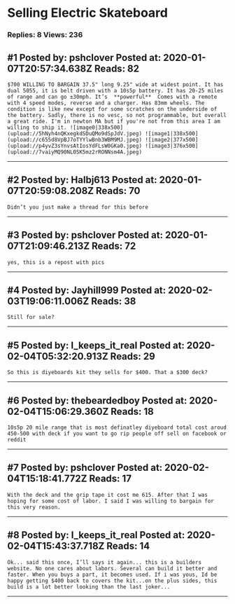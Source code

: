 # Selling Electric Skateboard

### Replies: 8 Views: 236

## \#1 Posted by: pshclover Posted at: 2020-01-07T20:57:34.638Z Reads: 82

```
$700 WILLING TO BARGAIN 37.5" long 9.25" wide at widest point. It has dual 5055, it is belt driven with a 10s5p battery. It has 20-25 miles of range and can go ±30mph. It’s  **powerful**  Comes with a remote with 4 speed modes, reverse and a charger. Has 83mm wheels. The condition is like new except for some scratches on the underside of the battery. Sadly, there is no vesc, so not programmable, but overall a great ride. I'm in newton MA but if you're not from this area I am willing to ship it. ![image0|338x500](upload://5hNyh4nQKxegkdSDuQMo9dSpJdV.jpeg) ![image1|338x500](upload://c655d8VpBJ7oTYYlwBnb3WBM9MJ.jpeg) ![image2|377x500](upload://p4yvZ3sYnvsAtIosYdFLsW0GKa0.jpeg) ![image3|376x500](upload://7vaiyMQ90NL0SK5mz2rRONNsm4A.jpeg)
```

---
## \#2 Posted by: Halbj613 Posted at: 2020-01-07T20:59:08.208Z Reads: 70

```
Didn’t you just make a thread for this before
```

---
## \#3 Posted by: pshclover Posted at: 2020-01-07T21:09:46.213Z Reads: 72

```
yes, this is a repost with pics
```

---
## \#4 Posted by: Jayhill999 Posted at: 2020-02-03T19:06:11.006Z Reads: 38

```
Still for sale?
```

---
## \#5 Posted by: I_keeps_it_real Posted at: 2020-02-04T05:32:20.913Z Reads: 29

```
So this is diyeboards kit they sells for $400. That a $300 deck?
```

---
## \#6 Posted by: thebeardedboy Posted at: 2020-02-04T15:06:29.360Z Reads: 18

```
10s5p 20 mile range that is most definatley diyeboard total cost aroud 450-500 with deck if you want to go rip people off sell on facebook or reddit
```

---
## \#7 Posted by: pshclover Posted at: 2020-02-04T15:18:41.772Z Reads: 17

```
With the deck and the grip tape it cost me 615. After that I was hoping for some cost of labor. I said I was willing to bargain for this very reason.
```

---
## \#8 Posted by: I_keeps_it_real Posted at: 2020-02-04T15:43:37.718Z Reads: 14

```
Ok... said this once, I’ll says it again... this is a builders website. No one cares about labors. Several can build it better and faster. When you buys a part, it becomes used. If i was yous, Id be happy getting $400 back to covers the kit...on the plus sides, this build is a lot better looking than the last joker...
```

---
